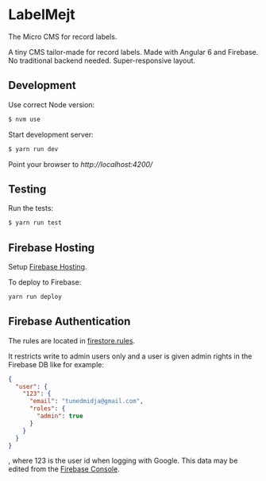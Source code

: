 # LabelMejt

The Micro CMS for record labels.

A tiny CMS tailor-made for record labels. Made with Angular 6 and Firebase. No traditional backend needed. Super-responsive layout.


## Development

Use correct Node version:
```sh
$ nvm use
```

Start development server:
```sh
$ yarn run dev
```

Point your browser to *http://localhost:4200/*


## Testing

Run the tests:
```sh
$ yarn run test
```

## Firebase Hosting

Setup [Firebase Hosting](https://firebase.google.com/docs/hosting/).

To deploy to Firebase:
```sh
yarn run deploy
```


## Firebase Authentication

The rules are located in [firestore.rules](firestore.rules).

It restricts write to admin users only and a user is given admin rights in the Firebase DB like for example:

```json
{ 
  "user": {
    "123": {
      "email": "tunedmidja@gmail.com",
      "roles": {
        "admin": true 
      }
    }
  }
}
```

, where 123 is the user id when logging with Google.
This data may be edited from the [Firebase Console](
https://console.firebase.google.com/).
